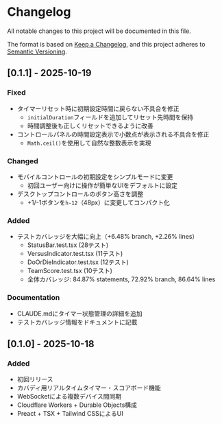 # Changelog

All notable changes to this project will be documented in this file.

The format is based on [Keep a Changelog](https://keepachangelog.com/en/1.0.0/),
and this project adheres to [Semantic Versioning](https://semver.org/spec/v2.0.0.html).

## [0.1.1] - 2025-10-19

### Fixed
- タイマーリセット時に初期設定時間に戻らない不具合を修正
  - `initialDuration`フィールドを追加してリセット先時間を保持
  - 時間調整後も正しくリセットできるように改善
- コントロールパネルの時間設定表示で小数点が表示される不具合を修正
  - `Math.ceil()`を使用して自然な整数表示を実現

### Changed
- モバイルコントロールの初期設定をシンプルモードに変更
  - 初回ユーザー向けに操作が簡単なUIをデフォルトに設定
- デスクトップコントロールのボタン高さを調整
  - +1/-1ボタンを`h-12`（48px）に変更してコンパクト化

### Added
- テストカバレッジを大幅に向上（+6.48% branch, +2.26% lines）
  - StatusBar.test.tsx (28テスト)
  - VersusIndicator.test.tsx (11テスト)
  - DoOrDieIndicator.test.tsx (12テスト)
  - TeamScore.test.tsx (10テスト)
  - 全体カバレッジ: 84.87% statements, 72.92% branch, 86.64% lines

### Documentation
- CLAUDE.mdにタイマー状態管理の詳細を追加
- テストカバレッジ情報をドキュメントに記載

## [0.1.0] - 2025-10-18

### Added
- 初回リリース
- カバディ用リアルタイムタイマー・スコアボード機能
- WebSocketによる複数デバイス間同期
- Cloudflare Workers + Durable Objects構成
- Preact + TSX + Tailwind CSSによるUI
